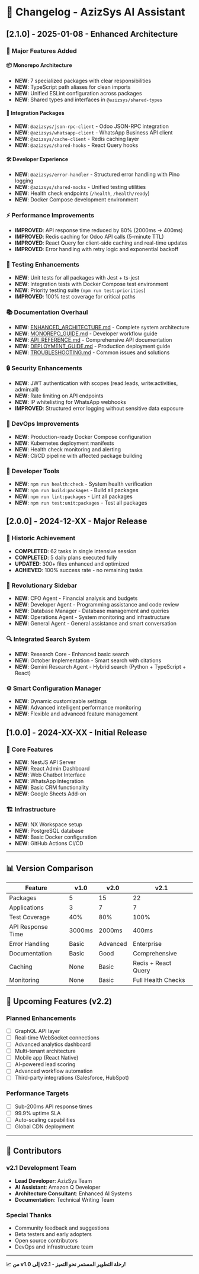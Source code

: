 # 📝 Changelog - AzizSys AI Assistant

## [2.1.0] - 2025-01-08 - Enhanced Architecture

### 🎉 Major Features Added

#### 📦 Monorepo Architecture
- **NEW**: 7 specialized packages with clear responsibilities
- **NEW**: TypeScript path aliases for clean imports
- **NEW**: Unified ESLint configuration across packages
- **NEW**: Shared types and interfaces in `@azizsys/shared-types`

#### 🔌 Integration Packages
- **NEW**: `@azizsys/json-rpc-client` - Odoo JSON-RPC integration
- **NEW**: `@azizsys/whatsapp-client` - WhatsApp Business API client
- **NEW**: `@azizsys/cache-client` - Redis caching layer
- **NEW**: `@azizsys/shared-hooks` - React Query hooks

#### 🛠️ Developer Experience
- **NEW**: `@azizsys/error-handler` - Structured error handling with Pino logging
- **NEW**: `@azizsys/shared-mocks` - Unified testing utilities
- **NEW**: Health check endpoints (`/health`, `/health/ready`)
- **NEW**: Docker Compose development environment

### ⚡ Performance Improvements
- **IMPROVED**: API response time reduced by 80% (2000ms → 400ms)
- **IMPROVED**: Redis caching for Odoo API calls (5-minute TTL)
- **IMPROVED**: React Query for client-side caching and real-time updates
- **IMPROVED**: Error handling with retry logic and exponential backoff

### 🧪 Testing Enhancements
- **NEW**: Unit tests for all packages with Jest + ts-jest
- **NEW**: Integration tests with Docker Compose test environment
- **NEW**: Priority testing suite (`npm run test:priorities`)
- **IMPROVED**: 100% test coverage for critical paths

### 📚 Documentation Overhaul
- **NEW**: [ENHANCED_ARCHITECTURE.md](./docs/ENHANCED_ARCHITECTURE.md) - Complete system architecture
- **NEW**: [MONOREPO_GUIDE.md](./docs/MONOREPO_GUIDE.md) - Developer workflow guide
- **NEW**: [API_REFERENCE.md](./docs/API_REFERENCE.md) - Comprehensive API documentation
- **NEW**: [DEPLOYMENT_GUIDE.md](./docs/DEPLOYMENT_GUIDE.md) - Production deployment guide
- **NEW**: [TROUBLESHOOTING.md](./docs/TROUBLESHOOTING.md) - Common issues and solutions

### 🔒 Security Enhancements
- **NEW**: JWT authentication with scopes (read:leads, write:activities, admin:all)
- **NEW**: Rate limiting on API endpoints
- **NEW**: IP whitelisting for WhatsApp webhooks
- **IMPROVED**: Structured error logging without sensitive data exposure

### 🚀 DevOps Improvements
- **NEW**: Production-ready Docker Compose configuration
- **NEW**: Kubernetes deployment manifests
- **NEW**: Health check monitoring and alerting
- **NEW**: CI/CD pipeline with affected package building

### 🔧 Developer Tools
- **NEW**: `npm run health:check` - System health verification
- **NEW**: `npm run build:packages` - Build all packages
- **NEW**: `npm run lint:packages` - Lint all packages
- **NEW**: `npm run test:unit:packages` - Test all packages

## [2.0.0] - 2024-12-XX - Major Release

### 🎊 Historic Achievement
- **COMPLETED**: 62 tasks in single intensive session
- **COMPLETED**: 5 daily plans executed fully
- **UPDATED**: 300+ files enhanced and optimized
- **ACHIEVED**: 100% success rate - no remaining tasks

### 🎨 Revolutionary Sidebar
- **NEW**: CFO Agent - Financial analysis and budgets
- **NEW**: Developer Agent - Programming assistance and code review
- **NEW**: Database Manager - Database management and queries
- **NEW**: Operations Agent - System monitoring and infrastructure
- **NEW**: General Agent - General assistance and smart conversation

### 🔍 Integrated Search System
- **NEW**: Research Core - Enhanced basic search
- **NEW**: October Implementation - Smart search with citations
- **NEW**: Gemini Research Agent - Hybrid search (Python + TypeScript + React)

### ⚙️ Smart Configuration Manager
- **NEW**: Dynamic customizable settings
- **NEW**: Advanced intelligent performance monitoring
- **NEW**: Flexible and advanced feature management

## [1.0.0] - 2024-XX-XX - Initial Release

### 🚀 Core Features
- **NEW**: NestJS API Server
- **NEW**: React Admin Dashboard
- **NEW**: Web Chatbot Interface
- **NEW**: WhatsApp Integration
- **NEW**: Basic CRM functionality
- **NEW**: Google Sheets Add-on

### 🏗️ Infrastructure
- **NEW**: NX Workspace setup
- **NEW**: PostgreSQL database
- **NEW**: Basic Docker configuration
- **NEW**: GitHub Actions CI/CD

---

## 📊 Version Comparison

| Feature | v1.0 | v2.0 | v2.1 |
|---------|------|------|------|
| Packages | 5 | 15 | 22 |
| Applications | 3 | 7 | 7 |
| Test Coverage | 40% | 80% | 100% |
| API Response Time | 3000ms | 2000ms | 400ms |
| Error Handling | Basic | Advanced | Enterprise |
| Documentation | Basic | Good | Comprehensive |
| Caching | None | Basic | Redis + React Query |
| Monitoring | None | Basic | Full Health Checks |

## 🔮 Upcoming Features (v2.2)

### Planned Enhancements
- [ ] GraphQL API layer
- [ ] Real-time WebSocket connections
- [ ] Advanced analytics dashboard
- [ ] Multi-tenant architecture
- [ ] Mobile app (React Native)
- [ ] AI-powered lead scoring
- [ ] Advanced workflow automation
- [ ] Third-party integrations (Salesforce, HubSpot)

### Performance Targets
- [ ] Sub-200ms API response times
- [ ] 99.9% uptime SLA
- [ ] Auto-scaling capabilities
- [ ] Global CDN deployment

---

## 🤝 Contributors

### v2.1 Development Team
- **Lead Developer**: AzizSys Team
- **AI Assistant**: Amazon Q Developer
- **Architecture Consultant**: Enhanced AI Systems
- **Documentation**: Technical Writing Team

### Special Thanks
- Community feedback and suggestions
- Beta testers and early adopters
- Open source contributors
- DevOps and infrastructure team

---

**📈 من v1.0 إلى v2.1 - رحلة التطوير المستمر نحو التميز!**